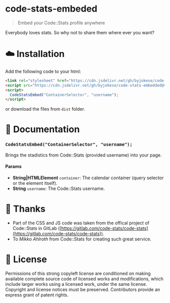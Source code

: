 # code-stats-embeded

> Embed your Code::Stats profile anywhere

Everybody loves stats. So why not to share them where ever you want?

# ☁️ Installation

Add the following code to your html:

```html
<link rel="stylesheet" href="https://cdn.jsdelivr.net/gh/byjokese/code-stats-embedded@v1.0/dist/codestatsembedded.min.css" />
<script src="https://cdn.jsdelivr.net/gh/byjokese/code-stats-embedded@v1.0/dist/codestatsembedded.min.js"></script>
<script>
  CodeStatsEmbed("ContainerSelector", "username");
</script>
```

or download the files from `dist` folder.

# 📝 Documentation

### `CodeStatsEmbed("ContainerSelector", "username");`

Brings the stadistics from Code::Stats (provided username) into your page.

#### Params

- **String|HTMLElement** `container`: The calendar container (query selector or the element itself).
- **String** `username`: The Code::Stats username.

# 💖 Thanks

- Part of the CSS and JS code was taken from the offical project of Code::Stats in GitLab ([https://gitlab.com/code-stats/code-stats](https://gitlab.com/code-stats/code-stats)).
- To _Mikko Ahlroth_ from Code::Stats for creating such great service.

# 📜 License

Permissions of this strong copyleft license are conditioned on making available complete source code of licensed works and modifications, which include larger works using a licensed work, under the same license. Copyright and license notices must be preserved. Contributors provide an express grant of patent rights.
